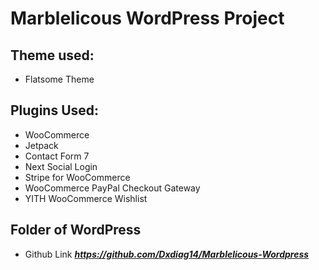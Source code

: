 # Marblelicous WordPress Project

## Theme used:
* Flatsome Theme

## Plugins Used:
* WooCommerce
*  Jetpack
*  Contact Form 7 
*  Next Social Login
*  Stripe for WooCommerce 
*  WooCommerce PayPal Checkout Gateway
*  YITH WooCommerce Wishlist

## Folder of WordPress
* Github Link ***https://github.com/Dxdiag14/Marblelicous-Wordpress***
